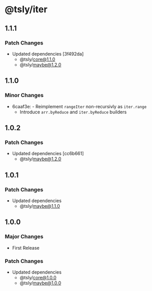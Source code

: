 # @tsly/iter

## 1.1.1

### Patch Changes

- Updated dependencies [3f492da]
  - @tsly/core@1.1.0
  - @tsly/maybe@1.2.0

## 1.1.0

### Minor Changes

- 6caaf3e: - Reimplement `rangeIter` non-recursivly as `iter.range`
  - Introduce `arr.byReduce` and `iter.byReduce` builders

## 1.0.2

### Patch Changes

- Updated dependencies [cc6b661]
  - @tsly/maybe@1.2.0

## 1.0.1

### Patch Changes

- Updated dependencies
  - @tsly/maybe@1.1.0

## 1.0.0

### Major Changes

- First Release

### Patch Changes

- Updated dependencies
  - @tsly/core@1.0.0
  - @tsly/maybe@1.0.0
